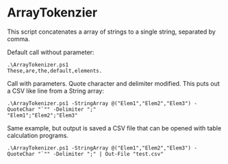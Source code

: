 # ArrayTokenzier
This script concatenates a array of strings to a single string, separated by comma.

Default call without parameter:
```
.\ArrayTokenizer.ps1
These,are,the,default,elements.
```
Call with parameters. Quote character and delimiter modified. This puts out a CSV like line from a String array:
```
.\ArrayTokenizer.ps1 -StringArray @("Elem1","Elem2","Elem3") -QuoteChar "`"" -Delimiter ";"
"Elem1";"Elem2";"Elem3"
```
Same example, but output is saved a CSV file that can be opened with table calculation programs.
```
.\ArrayTokenizer.ps1 -StringArray @("Elem1","Elem2","Elem3") -QuoteChar "`"" -Delimiter ";" | Out-File "test.csv"
```